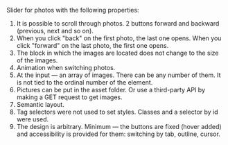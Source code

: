 Slider for photos with the following properties:

1. It is possible to scroll through photos. 2 buttons forward and backward (previous, next and so on).
2. When you click "back" on the first photo, the last one opens. When you click "forward" on the last photo, the first one opens.
3. The block in which the images are located does not change to the size of the images.
4. Animation when switching photos.
5. At the input — an array of images. There can be any number of them. It is not tied to the ordinal number of the element.
6. Pictures can be put in the asset folder. Or use a third-party API by making a GET request to get images.
7. Semantic layout.
8. Tag selectors were not used to set styles. Classes and a selector by id were used.
9. The design is arbitrary. Minimum — the buttons are fixed (hover added) and accessibility is provided for them: switching by tab, outline, cursor.